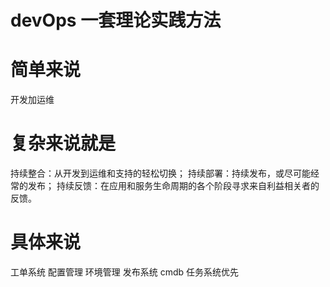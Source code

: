 
# devOps 一套理论实践方法

# 简单来说

开发加运维

# 复杂来说就是

持续整合：从开发到运维和支持的轻松切换；
持续部署：持续发布，或尽可能经常的发布；
持续反馈：在应用和服务生命周期的各个阶段寻求来自利益相关者的反馈。

# 具体来说
工单系统
配置管理
环境管理
发布系统
cmdb
任务系统优先



